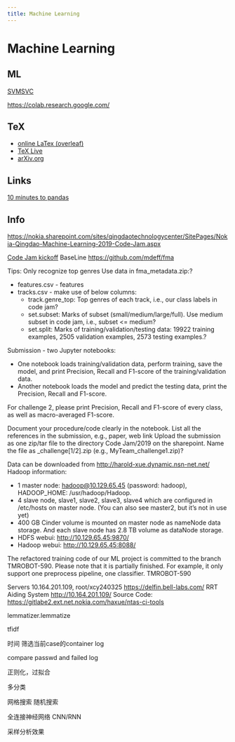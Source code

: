 ```yaml
---
title: Machine Learning
---
```


# Machine Learning

## ML
[SVMSVC](https://blog.csdn.net/qq_41577045/article/details/79859902)

https://colab.research.google.com/


## TeX
- [online LaTex (overleaf)](https://www.overleaf.com/)
- [TeX Live](https://www.tug.org/texlive/)
- [arXiv.org](https://arxiv.org/)

## Links
[10 minutes to pandas](https://pandas.pydata.org/pandas-docs/stable/getting_started/10min.html)


## Info

https://nokia.sharepoint.com/sites/qingdaotechnologycenter/SitePages/Nokia-Qingdao-Machine-Learning-2019-Code-Jam.aspx

[Code Jam kickoff](https://nokia.sharepoint.com/:p:/r/sites/qingdaotechnologycenter/_layouts/15/Doc.aspx?sourcedoc=%7B857E3C30-35DE-4F8B-A7E8-A812DA1573CC%7D&file=Codejam-kickoff.pptx&action=edit&mobileredirect=true)
BaseLine https://github.com/mdeff/fma

Tips:
Only recognize top genres
Use data in fma_metadata.zip:?
  - features.csv - features
  - tracks.csv - make use of below columns:
    - track.genre_top: Top genres of each track, i.e., our class labels in code jam?
    - set.subset: Marks of subset (small/medium/large/full). Use medium subset in code jam, i.e., subset <= medium?
    - set.split: Marks of training/validation/testing data: 19922 training examples, 2505 validation examples, 2573 testing examples.?

Submission - two Jupyter notebooks:
- One notebook loads training/validation data, perform training, save the model, and print Precision, Recall and F1-score of the training/validation data.
- Another notebook loads the model and predict the testing data, print the Precision, Recall and F1-score.

For challenge 2, please print Precision, Recall and F1-score of every class, as well as macro-averaged F1-score.

Document your procedure/code clearly in the notebook.
List all the references in the submission, e.g., paper, web link
Upload the submission as one zip/tar file to the directory Code Jam/2019 on the sharepoint. Name the file as <team-name>_challenge[1/2].zip (e.g., MyTeam_challenge1.zip)?

Data can be downloaded from http://harold-xue.dynamic.nsn-net.net/
Hadoop information:
-	1 master node: hadoop@10.129.65.45 (password: hadoop), HADOOP_HOME: /usr/hadoop/Hadoop.
-	4 slave node, slave1, slave2, slave3, slave4 which are configured in /etc/hosts on master node. (You can also see master2, but it’s not in use yet)
-	400 GB Cinder volume is mounted on master node as nameNode data storage. And each slave node has 2.8 TB volume as dataNode storage.
-	HDFS webui: http://10.129.65.45:9870/
-	Hadoop webui: http://10.129.65.45:8088/


The refactored training code of our ML project is committed to the branch TMROBOT-590. Please note that it is partially finished. For example, it only support one preprocess pipeline, one classifier.
TMROBOT-590


Servers
10.164.201.109, root/xcy240325
https://delfin.bell-labs.com/
RRT Aiding System http://10.164.201.109/
Source Code: https://gitlabe2.ext.net.nokia.com/haxue/ntas-ci-tools


lemmatizer.lemmatize

tfidf

时间 筛选当前case的container log

compare passwd and failed log

正则化，过拟合

多分类

网格搜索
随机搜索


全连接神经网络
CNN/RNN


采样分析效果

